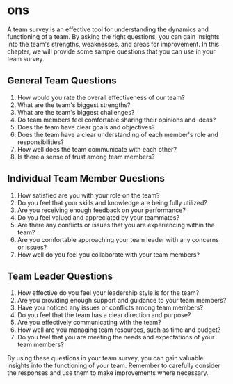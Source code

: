 ons
==============================

A team survey is an effective tool for understanding the dynamics and functioning of a team. By asking the right questions, you can gain insights into the team's strengths, weaknesses, and areas for improvement. In this chapter, we will provide some sample questions that you can use in your team survey.

General Team Questions
----------------------

1. How would you rate the overall effectiveness of our team?
2. What are the team's biggest strengths?
3. What are the team's biggest challenges?
4. Do team members feel comfortable sharing their opinions and ideas?
5. Does the team have clear goals and objectives?
6. Does the team have a clear understanding of each member's role and responsibilities?
7. How well does the team communicate with each other?
8. Is there a sense of trust among team members?

Individual Team Member Questions
--------------------------------

1. How satisfied are you with your role on the team?
2. Do you feel that your skills and knowledge are being fully utilized?
3. Are you receiving enough feedback on your performance?
4. Do you feel valued and appreciated by your teammates?
5. Are there any conflicts or issues that you are experiencing within the team?
6. Are you comfortable approaching your team leader with any concerns or issues?
7. How well do you feel you collaborate with your team members?

Team Leader Questions
---------------------

1. How effective do you feel your leadership style is for the team?
2. Are you providing enough support and guidance to your team members?
3. Have you noticed any issues or conflicts among team members?
4. Do you feel that the team has a clear direction and purpose?
5. Are you effectively communicating with the team?
6. How well are you managing team resources, such as time and budget?
7. Do you feel that you are meeting the needs and expectations of your team members?

By using these questions in your team survey, you can gain valuable insights into the functioning of your team. Remember to carefully consider the responses and use them to make improvements where necessary.
